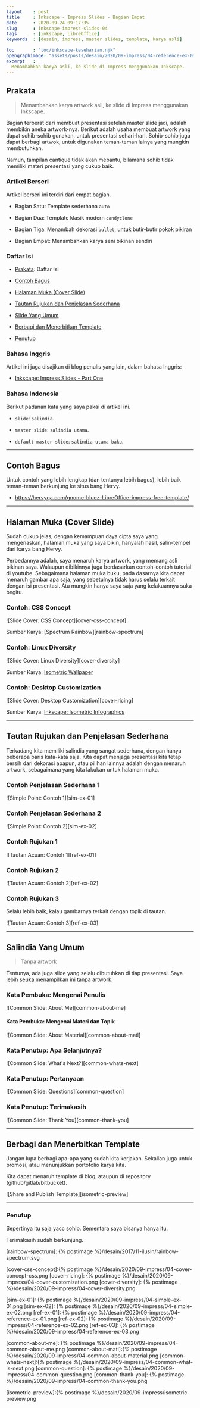 ```yaml
---
layout    : post
title     : Inkscape - Impress Slides - Bagian Empat
date      : 2020-09-24 09:17:35
slug      : inkscape-impress-slides-04
tags      : [inkscape, LibreOffice]
keywords  : [desain, impress, master slides, template, karya asli]

toc       : "toc/inkscape-keseharian.njk"
opengraphimage: "assets/posts/desain/2020/09-impress/04-reference-ex-03.png"
excerpt   : 
  Menambahkan karya asli, ke slide di Impress menggunakan Inkscape.
---
```


<a name="prakata"></a>

## Prakata

> Menambahkan karya artwork asli, ke slide di Impress menggunakan Inkscape.

Bagian terberat dari membuat presentasi setelah master slide jadi,
adalah membikin aneka artwork-nya.
Berikut adalah usaha membuat artwork yang dapat sohib-sohib gunakan,
untuk presentasi sehari-hari.
Sohib-sohib juga dapat berbagi artwok,
untuk digunakan teman-teman lainya yang mungkin membutuhkan.

Namun, tampilan cantique tidak akan mebantu,
bilamana sohib tidak memiliki materi presentasi yang cukup baik.

### Artikel Berseri

Artikel berseri ini terdiri dari empat bagian.

* Bagian Satu: Template sederhana `auto`

* Bagian Dua: Template klasik modern `candyclone`

* Bagian Tiga: Menambah dekorasi `bullet`,
  untuk butir-butir pokok pikiran

* Bagian Empat: Menambahkan karya seni bikinan sendiri

### Daftar Isi

* [Prakata](#prakata): Daftar Isi

* [Contoh Bagus](#contoh-bagus)

* [Halaman Muka (Cover Slide)](#cover-slide)

* [Tautan Rujukan dan Penjelasan Sederhana](#tautan-rujukan)

* [Slide Yang Umum](#slide-umum)

* [Berbagi dan Menerbitkan Template](#berbagi)

* [Penutup](#penutup)

### Bahasa Inggris

Artikel ini juga disajikan di blog penulis yang lain,
dalam bahasa Inggris:

* [Inkscape: Impress Slides - Part One][english-version]

### Bahasa Indonesia

Berikut padanan kata yang saya pakai di artikel ini.

* `slide`: `salindia`.

* `master slide`: `salindia utama`.

* `default master slide`: `salindia utama baku`.

-- -- --

<a name="contoh-bagus"></a>

## Contoh Bagus

Untuk contoh yang lebih lengkap (dan tentunya lebih bagus),
lebih baik teman-teman berkunjung ke situs bang Hervy.

* <https://hervyqa.com/gnome-bluez-LibreOffice-impress-free-template/>

-- -- --

<a name="cover-slide"></a>

## Halaman Muka (Cover Slide)

Sudah cukup jelas, dengan kemampuan daya cipta saya yang mengenaskan,
halaman muka yang saya bikin, hanyalah hasil,
salin-tempel dari karya bang Hervy.

Perbedannya adalah, saya menaruh karya artwork,
yang memang asli bikinan saya.
Walaupun dibikinnya juga berdasarkan contoh-contoh tutorial di youtube.
Sebagaimana halaman muka buku,
pada dasarnya kita dapat menaruh gambar apa saja,
yang sebetulnya tidak harus selalu terkait dengan isi presentasi.
Atu mungkin hanya saya saja yang kelakuannya suka begitu.

### Contoh: CSS Concept

![Slide Cover: CSS Concept][cover-css-concept]

Sumber Karya: [Spectrum Rainbow][rainbow-spectrum]

### Contoh: Linux Diversity

![Slide Cover: Linux Diversity][cover-diversity]

Sumber Karya: [Isometric Wallpaper][github-isometric]

### Contoh: Desktop Customization

![Slide Cover: Desktop Customization][cover-ricing]

Sumber Karya: [Inkscape: Isometric Infographics][local-isometric]

-- -- --

<a name="tautan-rujukan"></a>

## Tautan Rujukan dan Penjelasan Sederhana

Terkadang kita memiliki salindia yang sangat sederhana,
dengan hanya beberapa baris kata-kata saja.
Kita dapat menjaga presentasi kita tetap bersih dari dekorasi apapun,
atau pilihan lainnya adalah dengan menaruh artwork,
sebagaimana yang kita lakukan untuk halaman muka.

### Contoh Penjelasan Sederhana 1

![Simple Point: Contoh 1][sim-ex-01]

### Contoh Penjelasan Sederhana 2

![Simple Point: Contoh 2][sim-ex-02]

### Contoh Rujukan 1

![Tautan Acuan: Contoh 1][ref-ex-01]

### Contoh Rujukan 2

![Tautan Acuan: Contoh 2][ref-ex-02]

### Contoh Rujukan 3

Selalu lebih baik, kalau gambarnya terkait dengan topik di tautan.

![Tautan Acuan: Contoh 3][ref-ex-03]

-- -- --

<a name="slide-umum"></a>

## Salindia Yang Umum

> Tanpa artwork

Tentunya, ada juga slide yang selalu dibutuhkan di tiap presentasi.
Saya lebih seuka menampilkan ini tanpa artwork.

### Kata Pembuka: Mengenai Penulis

![Common Slide: About Me][common-about-me]

#### Kata Pembuka: Mengenai Materi dan Topik

![Common Slide: About Material][common-about-matl]

### Kata Penutup: Apa Selanjutnya?

![Common Slide: What's Next?][common-whats-next]

### Kata Penutup: Pertanyaan

![Common Slide: Questions][common-question]

### Kata Penutup: Terimakasih

![Common Slide: Thank You][common-thank-you]

-- -- --

<a name="berbagi"></a>

## Berbagi dan Menerbitkan Template

Jangan lupa berbagi apa-apa yang sudah kita kerjakan.
Sekalian juga untuk promosi, atau menunjukkan portofolio karya kita.

Kita dapat menaruh template di blog,
ataupun di repository  (github/gitlab/bitbucket).

![Share and Publish Template][isometric-preview]

-- -- --

<a name="penutup"></a>

### Penutup

Sepertinya itu saja yacc sohib.
Sementara saya bisanya hanya itu.

Terimakasih sudah berkunjung.

[//]: <> ( -- -- -- links below -- -- -- )

[english-version]:      https://epsi-rns.gitlab.io/design/2020/09/24/inkscape-impress-slides-04/

[local-isometric]:      /inkscape/2015/11/11/infografis-isometrik.html
[github-isometric]:     https://github.com/epsi-rns/isometric-wallpaper
[rainbow-spectrum]:     {% postimage %}/desain/2017/11-ilusin/rainbow-spectrum.svg

[cover-css-concept]:{% postimage %}/desain/2020/09-impress/04-cover-concept-css.png
[cover-ricing]:     {% postimage %}/desain/2020/09-impress/04-cover-customization.png
[cover-diversity]:  {% postimage %}/desain/2020/09-impress/04-cover-diversity.png

[sim-ex-01]:    {% postimage %}/desain/2020/09-impress/04-simple-ex-01.png
[sim-ex-02]:    {% postimage %}/desain/2020/09-impress/04-simple-ex-02.png
[ref-ex-01]:    {% postimage %}/desain/2020/09-impress/04-reference-ex-01.png
[ref-ex-02]:    {% postimage %}/desain/2020/09-impress/04-reference-ex-02.png
[ref-ex-03]:    {% postimage %}/desain/2020/09-impress/04-reference-ex-03.png

[common-about-me]:  {% postimage %}/desain/2020/09-impress/04-common-about-me.png
[common-about-matl]:{% postimage %}/desain/2020/09-impress/04-common-about-material.png
[common-whats-next]:{% postimage %}/desain/2020/09-impress/04-common-what-is-next.png
[common-question]:  {% postimage %}/desain/2020/09-impress/04-common-question.png
[common-thank-you]: {% postimage %}/desain/2020/09-impress/04-common-thank-you.png

[isometric-preview]:{% postimage %}/desain/2020/09-impress/isometric-preview.png
